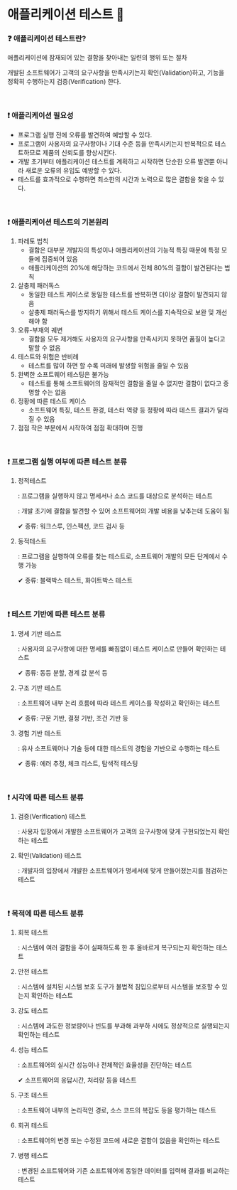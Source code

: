 # 애플리케이션 테스트 🤨

### ❓ 애플리케이션 테스트란?

애플리케이션에 잠재되어 있는 결함을 찾아내는 일련의 행위 또는 절차

개발된 소프트웨어가 고객의 요구사항을 만족시키는지 확인(Validation)하고, 기능을 정확히 수행하는지 검증(Verification) 한다.

<br/>

### ❗ 애플리케이션 필요성

* 프로그램 실행 전에 오류를 발견하여 예방할 수 있다.
* 프로그램이 사용자의 요구사항이나 기대 수준 등을 만족시키는지 반복적으로 테스트하므로 제품의 신뢰도를 향상시킨다.
* 개발 초기부터 애플리케이션 테스트를 계획하고 시작하면 단순한 오류 발견뿐 아니라 새로운 오류의 유입도 예방할 수 있다.
* 테스트를 효과적으로 수행하면 최소한의 시간과 노력으로 많은 결함을 찾을 수 있다.

<br/>

### ❗ 애플리케이션 테스트의 기본원리

1. 파레토 법칙
   * 결함은 대부분 개발자의 특성이나 애플리케이션의 기능적 특징 때문에 특정 모듈에 집중되어 있음
   * 애플리케이션의 20%에 해당하는 코드에서 전체 80%의 결함이 발견된다는 법칙
2. 살충제 패러독스
   * 동일한 테스트 케이스로 동일한 테스트를 반복하면 더이상 결함이 발견되지 않음
   * 살충제 패러독스를 방지하기 위해서 테스트 케이스를 지속적으로 보완 및 개선해야 함
3. 오류-부재의 궤변
   * 결함을 모두 제거해도 사용자의 요구사항을 만족시키지 못하면 품질이 높다고 말할 수 없음
4. 테스트와 위험은 반비례
   * 테스트를 많이 하면 할 수록 미래에 발생할 위험을 줄일 수 있음
5. 완벽한 소프트웨어 테스팅은 불가능
   * 테스트를 통해 소프트웨어의 잠재적인 결함을 줄일 수 없지만 결함이 없다고 증명할 수는 없음
6. 정황에 따른 테스트 케이스
   * 소프트웨어 특징, 테스트 환경, 테스터 역량 등 정황에 따라 테스트 결과가 달라질 수 있음
7. 점점 작은 부분에서 시작하여 점점 확대하며 진행

<br/>

### ❗ 프로그램 실행 여부에 따른 테스트 분류

1. 정적테스트

   : 프로그램을 실행하지 않고 명세서나 소스 코드를 대상으로 분석하는 테스트

   : 개발 초기에 결함을 발견할 수 있어 소프트웨어의 개발 비용을 낮추는데 도움이 됨

   ✔ 종류: 워크스루, 인스펙션, 코드 검사 등

2. 동적테스트

   : 프로그램을 실행하여 오류를 찾는 테스트로, 소프트웨어 개발의 모든 단계에서 수행 가능

   ✔ 종류: 블랙박스 테스트, 화이트박스 테스트

<br/>

### ❗ 테스트 기반에 따른 테스트 분류

1. 명세 기반 테스트

   : 사용자의 요구사항에 대한 명세를 빠짐없이 테스트 케이스로 만들어 확인하는 테스트

   ✔ 종류: 동등 분할, 경계 값 분석 등

2. 구조 기반 테스트

   : 소프트웨어 내부 논리 흐름에 따라 테스트 케이스를 작성하고 확인하는 테스트

   ✔ 종류: 구문 기반, 결정 기반, 조건 기반 등

3. 경험 기반 테스트

   : 유사 소프트웨어나 기술 등에 대한 테스트의 경험을 기반으로 수행하는 테스트

   ✔ 종류: 에러 추정, 체크 리스트, 탐색적 테스팅

<br/>

### ❗ 시각에 따른 테스트 분류

1. 검증(Verification) 테스트

   : 사용자 입장에서 개발한 소프트웨어가 고객의 요구사항에 맞게 구현되었는지 확인하는 테스트

2. 확인(Validation) 테스트

   : 개발자의 입장에서 개발한 소프트웨어가 명세서에 맞게 만들어졌는지를 점검하는 테스트

<br/>

### ❗ 목적에 따른 테스트 분류

1. 회복 테스트

   : 시스템에 여러 결함을 주어 실패하도록 한 후 올바르게 복구되는지 확인하는 테스트

2. 안전 테스트

   : 시스템에 설치된 시스템 보호 도구가 불법적 침입으로부터 시스템을 보호할 수 있는지 확인하는 테스트

3. 강도 테스트

   : 시스템에 과도한 정보량이나 빈도를 부과해 과부하 시에도 정상적으로 실행되는지 확인하는 테스트

4. 성능 테스트

   : 소프트웨어의 실시간 성능이나 전체적인 효율성을 진단하는 테스트

   ✔ 소프트웨어의 응답시간, 처리량 등을 테스트

5. 구조 테스트

   : 소프트웨어 내부의 논리적인 경로, 소스 코드의 복잡도 등을 평가하는 테스트

6. 회귀 테스트

   : 소프트웨어의 변경 또는 수정된 코드에 새로운 결함이 없음을 확인하는 테스트

7. 병행 테스트

   : 변경된 소프트웨어와 기존 소프트웨어에 동일한 데이터를 입력해 결과를 비교하는 테스트

<br/>

